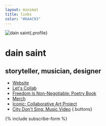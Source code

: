 ```yaml
---
layout: minimal
title: links
color: "#6A4C93"
---
```


<div class="stack-loose">

<div class="align-center">

![dain saint](/assets/uploads/flowers-pic-crop.jpg){.profile}
# dain saint
## storyteller, musician, designer

</div>

* [Website](https://dainsaint.com)
* [Let's Collab](https://dainsaint.com/collab)
* [Freedom Is Non-Negotiable: Poetry Book](https://dainsaint.com/freedom-is-non-negotiable)
* [Merch](https://dainsaint.square.site)
* [Iconic: Collaborative Art Project](https://www.inquirer.com/news/inq2/more-perfect-union-americana-icons-philadelphia-racism-20220406.html)
* [City Don't Sing: Music Video](https://www.youtube.com/watch?v=GjZa6hSSotM)
{.buttons}



{% include subscribe-form %}


</div>